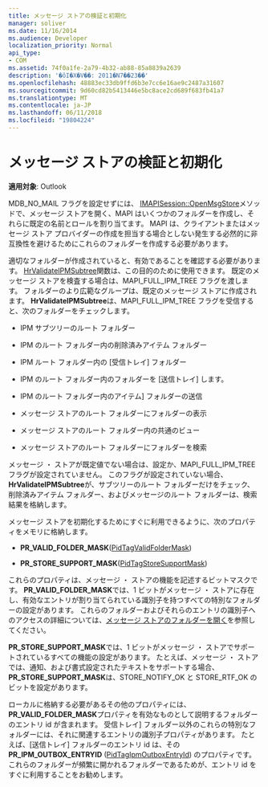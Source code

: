 ```yaml
---
title: メッセージ ストアの検証と初期化
manager: soliver
ms.date: 11/16/2014
ms.audience: Developer
localization_priority: Normal
api_type:
- COM
ms.assetid: 74f0a1fe-2a79-4b32-ab88-85a8839a2639
description: '�ŏI�X�V��: 2011�N7��23��'
ms.openlocfilehash: 48883ec33db9ffd6b3e7cc6e16ae9c2487a31607
ms.sourcegitcommit: 9d60cd82b5413446e5bc8ace2cd689f683fb41a7
ms.translationtype: MT
ms.contentlocale: ja-JP
ms.lasthandoff: 06/11/2018
ms.locfileid: "19804224"
---
```

# <a name="validating-and-initializing-a-message-store"></a>メッセージ ストアの検証と初期化

  
  
**適用対象**: Outlook 
  
MDB_NO_MAIL フラグを設定せずには、 [IMAPISession::OpenMsgStore](imapisession-openmsgstore.md)メソッドで、メッセージ ストアを開く、MAPI はいくつかのフォルダーを作成し、それらに既定の名前とロールを割り当てます。 MAPI は、クライアントまたはメッセージ ストア プロバイダーの作成を担当する場合としない発生する必然的に非互換性を避けるためにこれらのフォルダーを作成する必要があります。 
  
適切なフォルダーが作成されていると、有効であることを確認する必要があります。 [HrValidateIPMSubtree](hrvalidateipmsubtree.md)関数は、この目的のために使用できます。 既定のメッセージ ストアを検査する場合は、MAPI_FULL_IPM_TREE フラグを渡します。 フォルダーのより広範なグループは、既定のメッセージ ストアに作成されます。 **HrValidateIPMSubtree**は、MAPI_FULL_IPM_TREE フラグを受信すると、次のフォルダーをチェックします。 
  
- IPM サブツリーのルート フォルダー
    
- IPM のルート フォルダー内の削除済みアイテム フォルダー
    
- IPM ルート フォルダー内の [受信トレイ] フォルダー
    
- IPM のルート フォルダー内のフォルダーを [送信トレイ] します。
    
- IPM のルート フォルダー内のアイテム] フォルダーの送信
    
- メッセージ ストアのルート フォルダーにフォルダーの表示
    
- メッセージ ストアのルート フォルダー内の共通のビュー
    
- メッセージ ストアのルート フォルダーにフォルダーを検索
    
メッセージ ・ ストアが既定値でない場合は、設定か、MAPI_FULL_IPM_TREE フラグが設定されていません。 このフラグが設定されていない場合、 **HrValidateIPMSubtree**が、サブツリーのルート フォルダーだけをチェック、削除済みアイテム フォルダー、およびメッセージのルート フォルダーは、検索結果を格納します。 
  
メッセージ ストアを初期化するためにすぐに利用できるように、次のプロパティをメモリに格納します。
  
- **PR_VALID_FOLDER_MASK**([PidTagValidFolderMask](pidtagvalidfoldermask-canonical-property.md))
    
- **PR_STORE_SUPPORT_MASK**([PidTagStoreSupportMask](pidtagstoresupportmask-canonical-property.md))
    
これらのプロパティは、メッセージ ・ ストアの機能を記述するビットマスクです。 **PR_VALID_FOLDER_MASK**では、1 ビットがメッセージ ・ ストアに存在し、有効なエントリが割り当てられている識別子を持つすべての特別なフォルダーの設定があります。 これらのフォルダーおよびそれらのエントリの識別子へのアクセスの詳細については、[メッセージ ストアのフォルダーを開く](opening-a-message-store-folder.md)を参照してください。 
  
 **PR_STORE_SUPPORT_MASK**では、1 ビットがメッセージ ・ ストアでサポートされているすべての機能の設定があります。 たとえば、メッセージ ・ ストアでは、通知、および書式設定されたテキストをサポートする場合、 **PR_STORE_SUPPORT_MASK**は、STORE_NOTIFY_OK と STORE_RTF_OK のビットを設定があります。 
  
ローカルに格納する必要があるその他のプロパティには、 **PR_VALID_FOLDER_MASK**プロパティを有効なものとして説明するフォルダーのエントリ id が含まれます。 受信トレイ] フォルダー以外のこれらの特別なフォルダーには、それに関連するエントリの識別子プロパティがあります。 たとえば、[送信トレイ] フォルダーのエントリ id は、その**PR_IPM_OUTBOX_ENTRYID** ([PidTagIpmOutboxEntryId](pidtagipmoutboxentryid-canonical-property.md)) のプロパティです。 これらのフォルダーが頻繁に開かれるフォルダーであるためが、エントリ id をすぐに利用することをお勧めします。
  

